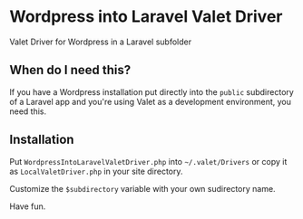 # Wordpress into Laravel Valet Driver

Valet Driver for Wordpress in a Laravel subfolder

## When do I need this?
If you have a Wordpress installation put directly into the `public` subdirectory of a Laravel app and you're using Valet as a development environment, you need this.

## Installation
Put `WordpressIntoLaravelValetDriver.php` into `~/.valet/Drivers` or copy it as `LocalValetDriver.php` in your site directory.

Customize the `$subdirectory` variable with your own sudirectory name.

Have fun.
